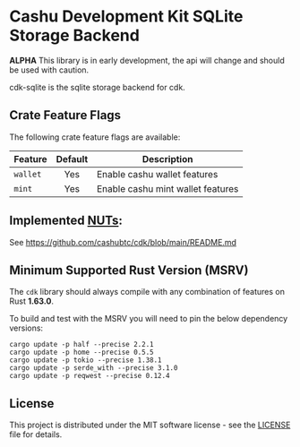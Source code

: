 
# Cashu Development Kit SQLite Storage Backend

**ALPHA** This library is in early development, the api will change and should be used with caution.

cdk-sqlite is the sqlite storage backend for cdk.

## Crate Feature Flags

The following crate feature flags are available:

| Feature     | Default | Description                        |
|-------------|:-------:|------------------------------------|
| `wallet`    |   Yes   | Enable cashu wallet features       |
| `mint`      |   Yes   | Enable cashu mint wallet features  |

## Implemented [NUTs](https://github.com/cashubtc/nuts/):

See <https://github.com/cashubtc/cdk/blob/main/README.md>


## Minimum Supported Rust Version (MSRV)

The `cdk` library should always compile with any combination of features on Rust **1.63.0**.

To build and test with the MSRV you will need to pin the below dependency versions:

```shell
cargo update -p half --precise 2.2.1
cargo update -p home --precise 0.5.5
cargo update -p tokio --precise 1.38.1
cargo update -p serde_with --precise 3.1.0
cargo update -p reqwest --precise 0.12.4
```

## License

This project is distributed under the MIT software license - see the [LICENSE](../../LICENSE) file for details.
